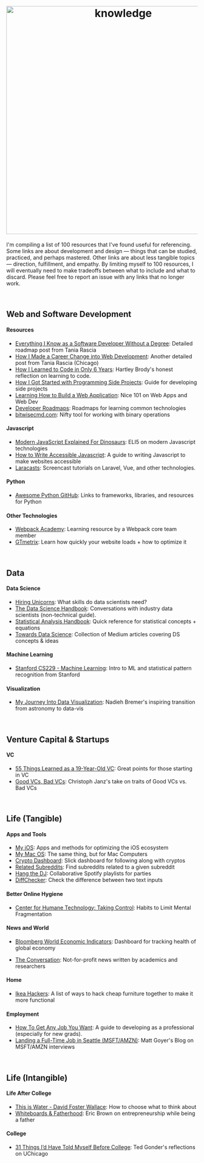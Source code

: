 <h1 align="center">
	<br>
	<img width="600" src="https://svgshare.com/i/L1q.svg" alt="knowledge">
	<br>
</h1>
I'm compiling a list of 100 resources that I've found useful for referencing. Some links are about development and design &mdash; things that can be studied, practiced, and perhaps mastered. Other links are about less tangible topics &mdash; direction, fulfillment, and empathy. By limiting myself to 100 resources, I will eventually need to make tradeoffs between what to include and what to discard. Please feel free to report an issue with any links that no longer work.

&nbsp;



## Web and Software Development

#### Resources

* [Everything I Know as a Software Developer Without a Degree](https://www.taniarascia.com/everything-i-know-as-a-software-developer-without-a-degree/): Detailed roadmap post from Tania Rascia 
* [How I Made a Career Change into Web Development](https://www.taniarascia.com/how-i-made-a-career-change-into-web-development/): Another detailed post from Tania Rascia (Chicago)
* [How I Learned to Code in Only 6 Years](https://blog.hartleybrody.com/learning-to-code/): Hartley Brody's honest reflection on learning to code.
* [How I Got Started with Programming Side Projects](https://antrikshy.com/blog/how-i-got-started-with-programming-side-projects): Guide for developing side projects
* [Learning How to Build a Web Application](https://medium.com/@rchang/learning-how-to-build-a-web-application-c5499bd15c8f): Nice 101 on Web Apps and Web Dev
* [Developer Roadmaps](https://roadmap.sh/): Roadmaps for learning common technologies
* [bitwisecmd.com](http://bitwisecmd.com/): Nifty tool for working with binary operations 

#### Javascript

* [Modern JavaScript Explained For Dinosaurs](https://medium.com/the-node-js-collection/modern-javascript-explained-for-dinosaurs-f695e9747b70): ELI5 on modern Javascript technologies
* [How to Write Accessible Javascript](https://benrobertson.io/accessibility/javascript-accessibility#2-plan-for-common-keyboard-interactions): A guide to writing Javascript to make websites accessible
* [Laracasts](https://laracasts.com/): Screencast tutorials on Laravel, Vue, and other technologies.

#### Python

* [Awesome Python GitHub](https://github.com/vinta/awesome-python): Links to frameworks, libraries, and resources for Python

#### Other Technologies

* [Webpack Academy](https://webpack.academy/): Learning resource by a Webpack core team member
* [GTmetrix](https://gtmetrix.com/): Learn how quickly your website loads + how to optimize it

&nbsp;



## Data

#### Data Science

* [Hiring Unicorns](https://technology.cloverhealth.com/hiring-unicorns-e2d23a186ea1#.qfxtddpib): What skills do data scientists need?
* [The Data Science Handbook](https://www.thedatasciencehandbook.com/): Conversations with industry data scientists (non-technical guide).
* [Statistical Analysis Handbook](http://www.statsref.com/HTML/index.html?binomial.html): Quick reference for statistical concepts + equations
* [Towards Data Science](https://towardsdatascience.com/): Collection of Medium articles covering DS concepts & ideas

#### Machine Learning

* [Stanford CS229 - Machine Learning](https://see.stanford.edu/Course/CS229):  Intro to ML and statistical pattern recognition from Stanford

#### Visualization

* [My Journey Into Data Visualization](https://www.visualcinnamon.com/2017/03/my-journey-into-dataviz): Nadieh Bremer's inspiring transition from astronomy to data-vis

&nbsp;



## Venture Capital & Startups

#### VC

* [55 Things Learned as a 19-Year-Old VC](https://medium.com/@tzhongg/55-things-learned-as-a-19-year-old-vc-6c54af2f0f89): Great points for those starting in VC
* [Good VCs, Bad VCs](http://christophjanz.blogspot.com/2014/11/good-vcs-bad-vcs.html): Christoph Janz's take on traits of Good VCs vs. Bad VCs

&nbsp;



## Life (Tangible)

#### Apps and Tools

* [My iOS](https://github.com/nikitavoloboev/my-ios): Apps and methods for optimizing the iOS ecosystem
* [My Mac OS](https://github.com/nikitavoloboev/my-mac-os): The same thing, but for Mac Computers
* [Crypto Dashboard](https://dashboard.crypto360.io/): Slick dashboard for following along with cryptos
* [Related Subreddits](https://anvaka.github.io/sayit/?query=): Find subreddits related to a given subreddit
* [Hang the DJ](https://hangthedj.app/): Collaborative Spotify playlists for parties
* [DiffChecker](https://www.diffchecker.com/): Check the difference between two text inputs

#### Better Online Hygiene

* [Center for Humane Technology: Taking Control](https://humanetech.com/resources/take-control/): Habits to Limit Mental Fragmentation

#### News and World

* [Bloomberg World Economic Indicators](https://www.bloomberg.com/graphics/world-economic-indicators-dashboard/): Dashboard for tracking health of global economy

* [The Conversation](https://theconversation.com/us): Not-for-profit news written by academics and researchers

#### Home

* [Ikea Hackers](https://www.ikeahackers.net/): A list of ways to hack cheap furniture together to make it more functional

#### Employment

* [How To Get Any Job You Want](https://dev.to/brandonskerritt/how-to-get-any-job-you-want-a-guide-to-employability-skills-1i3m): A guide to developing as a professional (especially for new grads).
* [Landing a Full-Time Job in Seattle (MSFT/AMZN)](http://blog.mattgoyer.com/stories/ftjobintinseattle.html): Matt Goyer's Blog on MSFT/AMZN interviews

&nbsp;



## Life (Intangible)

#### Life After College

* [This is Water - David Foster Wallace](https://www.youtube.com/watch?v=8CrOL-ydFMI): How to choose what to think about
* [Whiteboards & Fatherhood](https://medium.com/@ericbrwn/whiteboards-fatherhood-4fbe6c0bd9ef): Eric Brown on entrepreneurship while being a father  

#### College

* [31 Things I’d Have Told Myself Before College](http://blog.tedgonder.com/a-few-more-things-i-learned-in-college): Ted Gonder's reflections on UChicago



